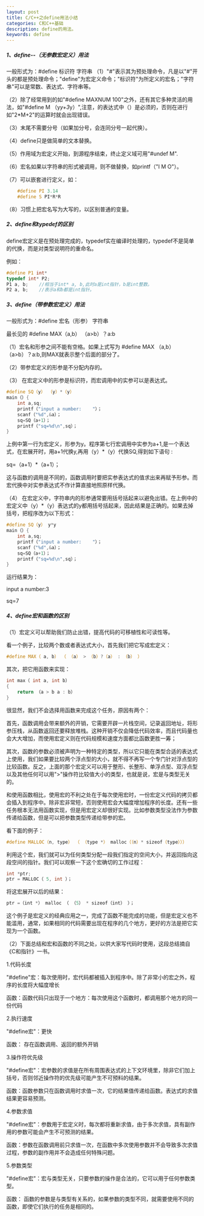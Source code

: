 ```yaml
---
layout: post
title: C/C++之define用法小结
categories: C和C++基础
description: define的用法。
keywords: define
---
```


##### 1、define--（无参数宏定义）用法

一般形式为：#define 标识符 字符串
（1）"#"表示其为预处理命令，凡是以"#"开头的都是预处理命令；"define"为宏定义命令；"标识符"为所定义的宏名；"字符串"可以是常数、表达式、字符串等。

（2）除了经常用到的如"#define MAXNUM 100"之外，还有其它多种灵活的用法，如"#define M （y*y+3*y）",注意，的表达式中（）是必须的，否则在进行如"2*M+2"的运算时就会出现错误。

（3）末尾不需要分号（如果加分号，会连同分号一起代换）。

（4）define只是做简单的文本替换。

（5）作用域为宏定义开始，到源程序结束，终止定义域可用"#undef M".

（6）宏名如果以字符串的形式被调用，则不做替换，如printf（"I M O"）。

（7）可以嵌套进行定义，如：

```cpp
    #define PI 3.14
    #define S PI*R*R
```

（8）习惯上把宏名写为大写的，以区别普通的变量。


##### 2、define和typedef的区别

define宏定义是在预处理完成的，typedef实在编译时处理的，typedef不是简单的代换，而是对类型说明符的重命名。

例如：

```cpp
#define P1 int*
typedef int* P2;
P1 a, b;    //相当于int* a, b,此时a是int指针，b是int整数。
P2 a, b;    //表示a和b都是int指针。
```

##### 3、define（带参数宏定义）用法

一般形式为：#define 宏名（形参） 字符串

最长见的 #define MAX（a,b） （a>b）？a:b

（1）宏名和形参之间不能有空格。如果上式写为 #define MAX （a,b） （a>b）？a:b,则MAX就表示整个后面的部分了。

（2）带参宏定义的形参是不分配内存的。

（3） 在宏定义中的形参是标识符，而宏调用中的实参可以是表达式。

```cpp
#define SQ（y） （y）*（y）
main（）{
    int a,sq;
    printf（"input a number:    "）；
    scanf（"%d",&a）；
    sq=SQ（a+1）；
    printf（"sq=%d\n",sq）；
}
```

上例中第一行为宏定义，形参为y。程序第七行宏调用中实参为a+1,是一个表达式，在宏展开时，用a+1代换y,再用（y）*（y）代换SQ,得到如下语句 :

sq=（a+1）*（a+1）；

这与函数的调用是不同的，函数调用时要把实参表达式的值求出来再赋予形参。而宏代换中对实参表达式不作计算直接地照原样代换。

（4） 在宏定义中，字符串内的形参通常要用括号括起来以避免出错。在上例中的宏定义中（y）*（y）表达式的y都用括号括起来，因此结果是正确的。如果去掉括号，把程序改为以下形式：

```cpp
#define SQ（y） y*y
main（）{
    int a,sq;
    printf（"input a number:    "）；
    scanf（"%d",&a）；
    sq=SQ（a+1）；
    printf（"sq=%d\n",sq）；
}
```

运行结果为：

input a number:3

sq=7



##### 4、define宏和函数的区别


（1）宏定义可以帮助我们防止出错，提高代码的可移植性和可读性等。
    
看一个例子，比较两个数或者表达式大小，首先我们把它写成宏定义：

```cpp
#define MAX（ a, b） （ （a） > （b）?（a） : （b） ）
```


其次，把它用函数来实现：

```cpp
int max（ int a, int b）
{
    return （a > b a : b）
}    
```                  

很显然，我们不会选择用函数来完成这个任务，原因有两个：

首先，函数调用会带来额外的开销，它需要开辟一片栈空间，记录返回地址，将形参压栈，从函数返回还要释放堆栈。这种开销不仅会降低代码效率，而且代码量也会大大增加，而使用宏定义则在代码规模和速度方面都比函数更胜一筹；

其次，函数的参数必须被声明为一种特定的类型，所以它只能在类型合适的表达式上使用，我们如果要比较两个浮点型的大小，就不得不再写一个专门针对浮点型的比较函数。反之，上面的那个宏定义可以用于整形、长整形、单浮点型、双浮点型以及其他任何可以用">"操作符比较值大小的类型，也就是说，宏是与类型无关的。

和使用函数相比，使用宏的不利之处在于每次使用宏时，一份宏定义代码的拷贝都会插入到程序中。除非宏非常短，否则使用宏会大幅度增加程序的长度。还有一些任务根本无法用函数实现，但是用宏定义却很好实现。比如参数类型没法作为参数传递给函数，但是可以把参数类型传递给带参的宏。

看下面的例子：

```cpp
#define MALLOC（n, type） （ （type *） malloc（（n）* sizeof（type）））
```

利用这个宏，我们就可以为任何类型分配一段我们指定的空间大小，并返回指向这段空间的指针。我们可以观察一下这个宏确切的工作过程：

```cpp
int *ptr;
ptr = MALLOC（ 5, int ）；
```

将这宏展开以后的结果：

```cpp
ptr =（int *） malloc （ （5） * sizeof（int） ）；
```

这个例子是宏定义的经典应用之一，完成了函数不能完成的功能，但是宏定义也不能滥用，通常，如果相同的代码需要出现在程序的几个地方，更好的方法是把它实现为一个函数。


（2）下面总结和宏和函数的不同之处，以供大家写代码时使用，这段总结摘自《C和指针》一书。

1.代码长度

"#define"宏：每次使用时，宏代码都被插入到程序中。除了非常小的宏之外，程序的长度将大幅度增长

函数：函数代码只出现于一个地方：每次使用这个函数时，都调用那个地方的同一份代码

2.执行速度

"#define宏"：更快

函数： 存在函数调用、返回的额外开销

3.操作符优先级

"#define宏"：宏参数的求值是在所有周围表达式的上下文环境里，除非它们加上括号，否则邻近操作符的优先级可能产生不可预料的结果。

函数：函数参数只在函数调用时求值一次，它的结果值传递给函数。表达式的求值结果更容易预测。

4.参数求值

"#define宏"：参数用于宏定义时，每次都将重新求值，由于多次求值，具有副作用的参数可能会产生不可预测的结果。

函数：参数在函数调用前只求值一次，在函数中多次使用参数并不会导致多次求值过程，参数的副作用并不会造成任何特殊问题。

5.参数类型

"#define宏"：宏与类型无关，只要参数的操作是合法的，它可以用于任何参数类型。

函数： 函数的参数是与类型有关系的，如果参数的类型不同，就需要使用不同的函数，即使它们执行的任务是相同的。